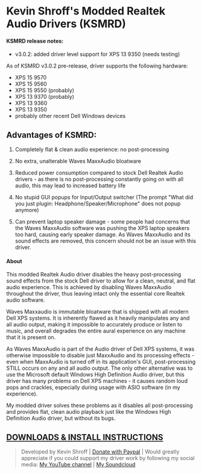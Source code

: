 # Kevin Shroff's Modded Realtek Audio Drivers (KSMRD)

#### KSMRD release notes:
- v3.0.2: added driver level support for XPS 13 9350 (needs testing)

As of KSMRD v3.0.2 pre-release, driver supports the following hardware:
- XPS 15 9570
- XPS 15 9560
- XPS 15 9550 (probably)
- XPS 13 9370 (probably)
- XPS 13 9360
- XPS 13 9350
- probably other recent Dell Windows devices

## Advantages of KSMRD:
1) Completely flat & clean audio experience: no post-processing

2) No extra, unalterable Waves MaxxAudio bloatware

3) Reduced power consumption compared to stock Dell Realtek Audio drivers - as there is no post-processing constantly going on with all audio, this may lead to increased battery life

4) No stupid GUI popups for Input/Output switcher (The prompt "What did you just plugin: Headphone/Speaker/Microphone" does not popup anymore)

5) Can prevent laptop speaker damage - some people had concerns that the Waves MaxxAudio software was pushing the XPS laptop speakers too hard, causing early speaker damage. As Waves MaxxAudio and its sound effects are removed, this concern should not be an issue with this driver.

#### About 
This modded Realtek Audio driver disables the heavy post-processing sound effects from the stock Dell driver to allow for a clean, neutral, and flat audio experience. This is achieved by disabling Waves MaxxAudio throughout the driver, thus leaving intact only the essential core Realtek audio software.

Waves Maxxaudio is immutable bloatware that is shipped with all modern Dell XPS systems. It is inherently flawed as it heavily manipulates any and all audio output, making it impossible to accurately produce or listen to music, and overall degrades the entire aural experience on any machine that it is present on.

As Waves MaxxAudio is part of the Audio driver of Dell XPS systems, it was otherwise impossible to disable just MaxxAudio and its processing effects - even when MaxxAudio is turned off in its application's GUI, post-processing STILL occurs on any and all audio output. The only other alternative was to use the Microsoft default Windows High Definition Audio driver, but this driver has many problems on Dell XPS machines - it causes random loud pops and crackles, especially during usage with ASIO software (in my experience).

My modded driver solves these problems as it disables all post-processing and provides flat, clean audio playback just like the Windows High Definition Audio driver, but without its bugs.

[DOWNLOADS & INSTALL INSTRUCTIONS](https://github.com/kevinshroff/KSMRD-Modded-Realtek-Audio-Drivers/releases "DOWNLOADS")
---
> Developed by Kevin Shroff | [Donate with Paypal](http://www.paypal.me/kevinshroff "donate") | Would greatly appreciate if you could support my driver work by following my social media: [My YouTube channel](https://www.youtube.com/c/KevinShroff "YouTube") | [My Soundcloud](https://soundcloud.com/nivekfforhs "Soundcloud")
